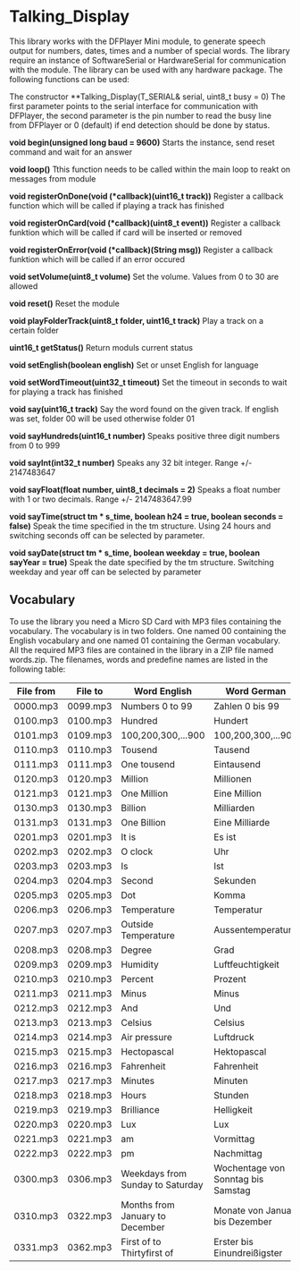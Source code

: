 # Talking_Display
This library works with the DFPlayer Mini module, to generate speech output for numbers, dates, times and a number of special words. The library require an instance of SoftwareSerial or HardwareSerial for communication with the module. The library can be used with any hardware package. The following functions can be used:

The constructor
**Talking_Display(T_SERIAL& serial, uint8_t busy = 0) The first parameter points to the serial interface for communication with DFPlayer, the second parameter is the pin number to read the busy line from DFPlayer or 0 (default) if end detection should be done by status.

**void begin(unsigned long baud = 9600)** Starts the instance, send reset command and wait for an answer

**void loop()**  Tthis function needs to be called within the main loop to reakt on messages from module

**void registerOnDone(void (\*callback)(uint16_t track))** Register a callback function which will be called if playing a track has finished

**void registerOnCard(void (\*callback)(uint8_t event))** Register a callback funktion which will be called if card will be inserted or removed

**void registerOnError(void (\*callback)(String msg))** Register a callback funktion which will be called if an error occured

**void setVolume(uint8_t volume)** Set the volume. Values from 0 to 30 are allowed

**void reset()** Reset the module

**void playFolderTrack(uint8_t folder, uint16_t track)** Play a track on a certain folder

**uint16_t getStatus()** Return moduls current status

**void setEnglish(boolean english)** Set or unset English for language

**void setWordTimeout(uint32_t timeout)** Set the timeout in seconds to wait for playing a track has finished

**void say(uint16_t track)** Say the word found on the given track. If english was set, folder 00 will be used otherwise folder 01

**void sayHundreds(uint16_t number)** Speaks positive three digit numbers from 0 to 999

**void sayInt(int32_t number)** Speaks any 32 bit integer. Range +/- 2147483647

**void sayFloat(float number, uint8_t decimals = 2)** Speaks a float number with 1 or two decimals. Range +/- 2147483647.99

**void sayTime(struct tm * s_time, boolean h24 = true, boolean seconds = false)** Speak the time specified in the tm structure. Using 24 hours and switching seconds off can be selected by parameter.

**void sayDate(struct tm * s_time, boolean weekday = true, boolean sayYear = true)** Speak the date specified by the tm structure. Switching weekday and year off can be selected by parameter

## Vocabulary

To use the library you need a Micro SD Card with MP3 files containing the vocabulary. The vocabulary is in two folders. One named 00 containing the English vocabulary and one named 01 containing the German vocabulary. All the required MP3 files are contained in the library in a ZIP file named words.zip. The filenames, words and predefine names are listed in the following table:

|File from|File to|Word English|Word German|Constant|
|----------|----------|-----------------|-----------------|----------|
|0000.mp3|0099.mp3|Numbers 0 to 99|Zahlen 0 bis 99|-|
|0100.mp3|0100.mp3|Hundred|Hundert|WORD_HUNDREDS|
|0101.mp3|0109.mp3|100,200,300,...900|100,200,300,...900|-|
|0110.mp3|0110.mp3|Tousend|Tausend|WORD_TOUSEND|
|0111.mp3|0111.mp3|One tousend|Eintausend|-|
|0120.mp3|0120.mp3|Million|Millionen|WORD_MILLION|
|0121.mp3|0121.mp3|One Million|Eine Million|-|
|0130.mp3|0130.mp3|Billion|Milliarden|WORD_BILLION|
|0131.mp3|0131.mp3|One Billion|Eine Milliarde|-|
|0201.mp3|0201.mp3|It is|Es ist|WORD_IT_IS|
|0202.mp3|0202.mp3|O clock|Uhr|WORD_CLOCK|
|0203.mp3|0203.mp3|Is|Ist|WORD_IS|
|0204.mp3|0204.mp3|Second|Sekunden|WORD_SECOND|
|0205.mp3|0205.mp3|Dot|Komma|WORD_DOT|
|0206.mp3|0206.mp3|Temperature|Temperatur|WORD_TEMPERATURE|
|0207.mp3|0207.mp3|Outside Temperature|Aussentemperatur|WORD_OUTSIDE_TEMPERATURE|
|0208.mp3|0208.mp3|Degree|Grad|WORD_DEGREE|
|0209.mp3|0209.mp3|Humidity|Luftfeuchtigkeit|WORD_HUMIDITY|
|0210.mp3|0210.mp3|Percent|Prozent|WORD_PERCENT|
|0211.mp3|0211.mp3|Minus|Minus|WORD_MINUS|
|0212.mp3|0212.mp3|And|Und|WORD_AND|
|0213.mp3|0213.mp3|Celsius|Celsius|WORD_CELSIUS|
|0214.mp3|0214.mp3|Air pressure|Luftdruck|WORD_AIR_PRESSURE|
|0215.mp3|0215.mp3|Hectopascal|Hektopascal|WORD_HECTOPASCAL|
|0216.mp3|0216.mp3|Fahrenheit|Fahrenheit|WORD_FAHRENHEIT|
|0217.mp3|0217.mp3|Minutes|Minuten|WORD_MINUTES|
|0218.mp3|0218.mp3|Hours|Stunden|WORD_HOURS|
|0219.mp3|0219.mp3|Brilliance|Helligkeit|WORD_BRILLIANCE|
|0220.mp3|0220.mp3|Lux|Lux|WORD_LUX|
|0221.mp3|0221.mp3|am|Vormittag|WORD_AM|
|0222.mp3|0222.mp3|pm|Nachmittag|WORD_PM|
|0300.mp3|0306.mp3|Weekdays from Sunday to Saturday|Wochentage von Sonntag bis Samstag|WORD_WEEKDAY|
|0310.mp3|0322.mp3|Months from January to December|Monate von Januar bis Dezember|WORD_MONTH|
|0331.mp3|0362.mp3|First of to Thirtyfirst of|Erster bis Einundreißigster|WORD_DAY|
